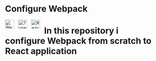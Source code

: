 # Configure Webpack

<img align="left" alt="Webpack" width="30px" style="padding-right:10px;" src="https://www.vectorlogo.zone/logos/js_webpack/js_webpack-icon.svg" />
<img align="left" alt="TypeScript" width="30px" style="padding-right:10px;" src="https://cdn.jsdelivr.net/gh/devicons/devicon/icons/typescript/typescript-plain.svg" />
<img align="left" alt="React" width="30px" style="padding-right:10px;" src="https://www.vectorlogo.zone/logos/reactjs/reactjs-icon.svg" />

# In this repository i configure Webpack from scratch to React application

